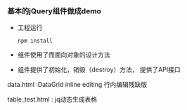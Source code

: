 ### 基本的jQuery组件做成demo

- 工程运行

	`npm install`

- 组件使用了而面向对象的设计方法

- 组件提供了初始化，销毁（destroy）方法， 提供了API接口

data.html
:DataGrid inline editing 行内编辑残缺版

table_test.html
: jq动态生成表格